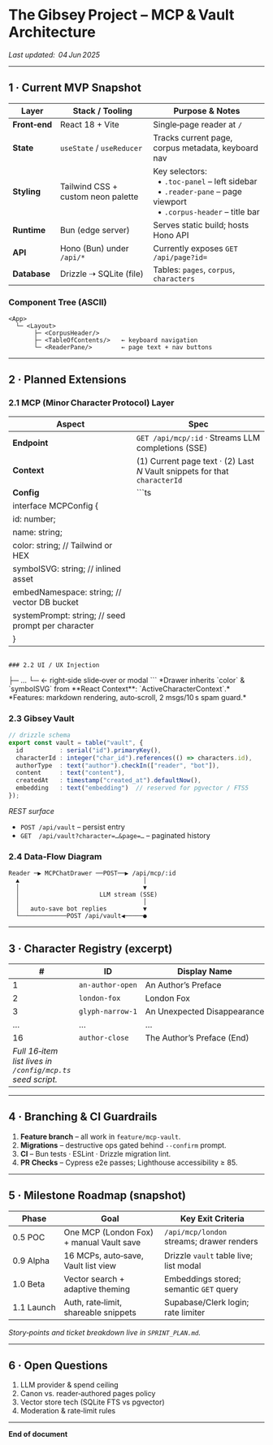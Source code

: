 # The Gibsey Project – MCP & Vault Architecture

*Last updated:  04 Jun 2025*

---

## 1 · Current MVP Snapshot

| Layer         | Stack / Tooling                    | Purpose & Notes                                                                                                             |
| ------------- | ---------------------------------- | --------------------------------------------------------------------------------------------------------------------------- |
| **Front‑end** | React 18 + Vite                    | Single‑page reader at `/`                                                                                                   |
| **State**     | `useState` / `useReducer`          | Tracks current page, corpus metadata, keyboard nav                                                                          |
| **Styling**   | Tailwind CSS + custom neon palette | Key selectors:<br>  • `.toc‑panel` – left sidebar<br>  • `.reader‑pane` – page viewport<br>  • `.corpus‑header` – title bar |
| **Runtime**   | Bun (edge server)                  | Serves static build; hosts Hono API                                                                                         |
| **API**       | Hono (Bun) under `/api/*`          | Currently exposes `GET /api/page?id=`                                                                                       |
| **Database**  | Drizzle ⇢ SQLite (file)            | Tables: `pages`, `corpus`, `characters`                                                                                     |

### Component Tree (ASCII)

```
<App>
  └─ <Layout>
       ├─ <CorpusHeader/>
       ├─ <TableOfContents/>   ← keyboard navigation
       └─ <ReaderPane/>        ← page text + nav buttons
```

---

## 2 · Planned Extensions

### 2.1 MCP (Minor Character Protocol) Layer

| Aspect                                             | Spec                                                                       |
| -------------------------------------------------- | -------------------------------------------------------------------------- |
| **Endpoint**                                       | `GET /api/mcp/:id` · Streams LLM completions (SSE)                         |
| **Context**                                        | (1) Current page text · (2) Last *N* Vault snippets for that `characterId` |
| **Config**                                         | \`\`\`ts                                                                   |
| interface MCPConfig {                              |                                                                            |
| id: number;                                        |                                                                            |
| name: string;                                      |                                                                            |
| color: string;        // Tailwind or HEX           |                                                                            |
| symbolSVG: string;    // inlined asset             |                                                                            |
| embedNamespace: string; // vector DB bucket        |                                                                            |
| systemPrompt: string; // seed prompt per character |                                                                            |
| }                                                  |                                                                            |

```|

### 2.2 UI / UX Injection
```

<Layout>
  ├─ …
  └─ <MCPChatDrawer/>  ← right‑side slide‑over or modal
```
*Drawer inherits `color` & `symbolSVG` from **React Context**: `ActiveCharacterContext`.*
*Features: markdown rendering, auto‑scroll, 2 msgs/10 s spam guard.*

### 2.3 Gibsey Vault

```ts
// drizzle schema
export const vault = table("vault", {
  id          : serial("id").primaryKey(),
  characterId : integer("char_id").references(() => characters.id),
  authorType  : text("author").checkIn(["reader", "bot"]),
  content     : text("content"),
  createdAt   : timestamp("created_at").defaultNow(),
  embedding   : text("embedding")  // reserved for pgvector / FTS5
});
```

*REST surface*

* `POST /api/vault` – persist entry
* `GET  /api/vault?character=…&page=…` – paginated history

### 2.4 Data‑Flow Diagram

```
Reader ─▶ MCPChatDrawer ──POST──▶ /api/mcp/:id
  ▲                                  │
  │                                  ▼
  │                      LLM stream (SSE)
  │                                  │
  │   auto‑save bot replies          ▼
  └─────────────POST /api/vault◀─────●
```

---

## 3 · Character Registry (excerpt)

| #                                                          | ID               | Display Name                | Palette   | Symbol       |
| ---------------------------------------------------------- | ---------------- | --------------------------- | --------- | ------------ |
| 1                                                          | `an‑author‑open` | An Author’s Preface         | `#00FF88` | `author.svg` |
| 2                                                          | `london‑fox`     | London Fox                  | `#FF0044` | `fox.svg`    |
| 3                                                          | `glyph‑narrow‑1` | An Unexpected Disappearance | `#00D4FF` | `glyph.svg`  |
| …                                                          | …                | …                           | …         | …            |
| 16                                                         | `author‑close`   | The Author’s Preface (End)  | `#00FF88` | `author.svg` |
| *Full 16‑item list lives in `/config/mcp.ts` seed script.* |                  |                             |           |              |

---

## 4 · Branching & CI Guardrails

1. **Feature branch** – all work in `feature/mcp‑vault`.
2. **Migrations** – destructive ops gated behind `--confirm` prompt.
3. **CI** – Bun tests · ESLint · Drizzle migration lint.
4. **PR Checks** – Cypress e2e passes; Lighthouse accessibility ≥ 85.

---

## 5 · Milestone Roadmap (snapshot)

| Phase      | Goal                                     | Key Exit Criteria                         |
| ---------- | ---------------------------------------- | ----------------------------------------- |
| 0.5 POC    | One MCP (London Fox) + manual Vault save | `/api/mcp/london` streams; drawer renders |
| 0.9 Alpha  | 16 MCPs, auto‑save, Vault list view      | Drizzle `vault` table live; list modal    |
| 1.0 Beta   | Vector search + adaptive theming         | Embeddings stored; semantic `GET` query   |
| 1.1 Launch | Auth, rate‑limit, shareable snippets     | Supabase/Clerk login; rate limiter        |

*Story‑points and ticket breakdown live in `SPRINT_PLAN.md`.*

---

## 6 · Open Questions

1. LLM provider & spend ceiling
2. Canon vs. reader‑authored pages policy
3. Vector store tech (SQLite FTS vs pgvector)
4. Moderation & rate‑limit rules

---

**End of document**